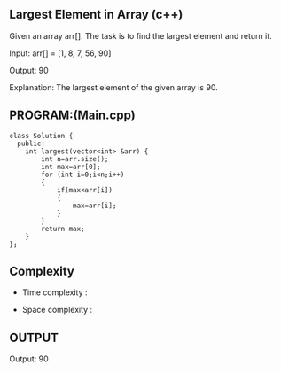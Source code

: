 ## Largest Element in Array (c++)
Given an array arr[]. The task is to find the largest element and return it.

Input: arr[] = [1, 8, 7, 56, 90]

Output: 90

Explanation: The largest element of the given array is 90.

## PROGRAM:(Main.cpp)
```
class Solution {
  public:
    int largest(vector<int> &arr) {
        int n=arr.size();
        int max=arr[0];
        for (int i=0;i<n;i++)
        {
            if(max<arr[i])
            {
                max=arr[i];
            }
        }
        return max;
    }
};
```

## Complexity
- Time complexity :

- Space complexity :

## OUTPUT
Output: 90
